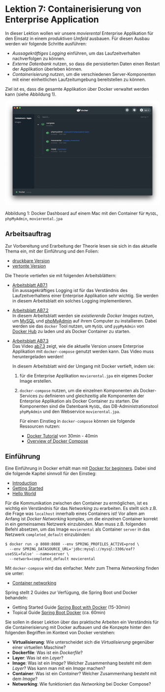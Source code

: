 # Lektion 7: Containerisierung von Enterprise Application

In dieser Lektion wollen wir unsere *movierental* Enterprise Applikation für den Einsatz in einem *produktiven Umfeld* ausbauen. Für diesen Ausbau werden wir folgende Schritte ausführen:  
* *Aussagekräftiges Logging* einführen, um das Laufzeitverhalten nachverfolgen zu können.
* *Externe Datenbank* nutzen, so dass die persistierten Daten einen Restart der Applikation überleben können.
* *Containerisierung nutzen*, um die verschiedenen Server-Komponenten mit einer einheitlichen Laufzeitumgebung bereitstellen zu können.

Ziel ist es, dass die gesamte Applikation über Docker verwaltet werden kann (siehe Abbildung 1).

<img src="docker-dashboard.png">

Abbildung 1: Docker Dashboard auf einem Mac mit den Container für `MySQL`, `phpMyAdmin`, `movierental.jpa`

## Arbeitsauftrag
Zur Vorbereitung und Erarbeitung der Theorie lesen sie sich in das aktuelle Thema ein, mit der  Einführung und den Folien:

* [druckbare Version](https://fhnw365.sharepoint.com/teams/eaf_M365/Freigegebene%20Dokumente/hs21/07/Docker.pdf?CT=1635425598005&OR=ItemsView)
* [vertonte Version](https://fhnw365.sharepoint.com/teams/eaf_M365/Freigegebene%20Dokumente/hs21/07/Docker-audio.mp4)

Die Theorie vertiefen sie mit folgenden Arbeitsblättern:

* [Arbeitsblatt AB7.1](https://fhnw365.sharepoint.com/teams/eaf_M365/Freigegebene%20Dokumente/hs21/07/AB7.1.pdf?CT=1635425531728&OR=ItemsView)<br/>
  Ein aussagekräftiges Logging ist für das Verständnis des Laufzeitverhaltens einer Enterprise Applikation sehr wichtig. Sie werden in diesem Arbeitsblatt ein solches Logging implementieren.
* [Arbeitsblatt AB7.2](https://fhnw365.sharepoint.com/teams/eaf_M365/Freigegebene%20Dokumente/hs21/07/AB7.2.pdf?CT=1635425556875&OR=ItemsView)<br/>
  In diesem Arbeitsblatt werden sie *existierende Docker Images nutzen*, um [MySQL](https://www.mysql.com) und [phpMyAdmin](https://www.phpmyadmin.net/) auf ihrem Computer zu installieren. Dabei werden sie das `docker` Tool nutzen, um `MySQL` und `pypMyAdmin` von [Docker Hub](https://hub.docker.com/) zu laden und als Docker Container zu starten.
* [Arbeitsblatt AB7.3](https://fhnw365.sharepoint.com/teams/eaf_M365/Freigegebene%20Dokumente/hs21/07/AB7.3.pdf?CT=1635425573640&OR=ItemsView)<br/>
  Das Video [ab7.3](https://fhnw365.sharepoint.com/teams/eaf_M365/Freigegebene%20Dokumente/hs21/07/ab7.3.mp4) zeigt, wie die aktuelle Version unsere Enterprise Applikation mit `docker-compose` genutzt werden kann. Das Video muss heruntergeladen werden!

  In diesem Arbeitsblatt wird der Umgang mit Docker vertieft, indem sie:
    1. für die Enterprise Applikation `movierental.jpa` ein eigenes Docker Image erstellen.
    2. `docker-compose` nutzen, um die einzelnen Komponenten als Docker-Services zu definieren und gleichzeitig alle Komponenten der Enterprise Applikation als Docker Container zu starten. Die Komponenten sind die Datenbank `MySQL`, das DB-Administrationstool `phpMyAdmin` und den Webservice `movierental.jpa`.

        Für einen Einstieg in `docker-compose` können sie folgende Ressourcen nutzen:
        * [Docker Tutorial](https://www.youtube.com/watch?v=i7ABlHngi1Q) von 30min - 40min
        * [Overview of Docker Compose](https://docs.docker.com/compose/)

## Einführung
Eine Einführung in Docker erhält man mit [Docker for beginners](https://docker-curriculum.com/#introduction). Dabei sind die folgende Kapitel sinnvoll für den Einstieg:
* [Introduction](https://docker-curriculum.com/#introduction)
* [Getting Started](https://docker-curriculum.com/#getting-started)
* [Hello World](https://docker-curriculum.com/#hello-world)

Für die Kommunikation zwischen den Container zu ermöglichen, ist es wichtig ein Verständnis für das *Networking* zu erarbeiten. Es stellt sich z.B. die Frage was `localhost` innerhalb eines Containers ist! Vor allem am Anfang ist *Docker Networking* komplex, um die einzelnen Container korrekt in ein gemeinsames Netzwerk einzubinden. Man muss z.B. folgenden Befehl absetzen, um das Image `movierental` als Container `server` in das Netzwerk `completed_default` einzubinden:

```shell
$ docker run -p 8080:8080 --env SPRING_PROFILES_ACTIVE=prod \
  --env SPRING_DATASOURCE_URL='jdbc:mysql://mysql:3306/eaf?useSSL=false' --name=server \
  --network=completed_default movierental
```

Mit `docker-compose` wird das einfacher. Mehr zum Thema *Networking* finden sie unter:
* [Container networking](https://docs.docker.com/config/containers/container-networking/)


Spring stellt 2 Guides zur Verfügung, die Spring Boot und Docker behandeln:
* Getting Started Guide [Spring Boot with Docker](https://spring.io/guides/gs/spring-boot-docker/) (15-30min)
* Topical Guide [Spring Boot Docker](https://spring.io/guides/topicals/spring-boot-docker/) (ca. 60min)

Sie sollen in dieser Lektion über das praktische Arbeiten ein Verständnis für die Containerisierung mit Docker aufbauen und die Konzepte hinter den folgenden Begriffen im Kontext von Docker verstehen:

* **Virtualisierung**: Wie unterscheidet sich die *Virtualisierung* gegenüber einer virtuellen Maschine?
* **Dockerfile**: Was ist ein *Dockerfile*?
* **Layer**: Was ist ein *Layer*?
* **Image**: Was ist ein *Image*? Welcher Zusammenhang besteht mit dem *Layer*? Was kann man mit ein *Image* machen?
* **Container**: Was ist ein *Container*? Welcher Zusammenhang besteht mit dem *Image*?
* **Networking**: Wie funktioniert das *Networking* bei Docker Compose?
